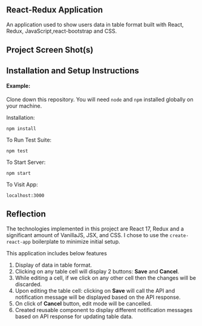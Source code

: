 ## React-Redux Application

An application used to show users data in table format built with React, Redux, JavaScript,react-bootstrap and CSS.


## Project Screen Shot(s)



## Installation and Setup Instructions

#### Example:  

Clone down this repository. You will need `node` and `npm` installed globally on your machine.  

Installation:

`npm install`  

To Run Test Suite:  

`npm test`  

To Start Server:

`npm start`  

To Visit App:

`localhost:3000`  

## Reflection
The technologies implemented in this project are React 17, Redux and a significant amount of VanillaJS, JSX, and CSS. I chose to use the `create-react-app` boilerplate to minimize initial setup.

This application includes below features
1) Display of data in table format.
2) Clicking on any table cell will display 2 buttons: **Save** and **Cancel**.
3) While editing a cell, if we click on any other cell then the changes will be discarded.
4) Upon editing the table cell: clicking on **Save** will call the API and notification message will be displayed based on the API response.
5) On click of **Cancel** button, edit mode will be cancelled.
6) Created reusable component to display different notification messages based on API response for updating table data.
